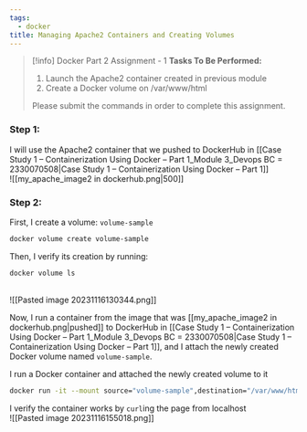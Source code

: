 ```yaml
---
tags:
  - docker
title: Managing Apache2 Containers and Creating Volumes
---
```

<!--
🚀 **Deepening Docker Expertise: Volume Management and Advanced Container Deployment!** I recently accomplished an exciting assignment in my DevOps course focused on Docker volume management. The project involved launching an Apache2 container from a previously created image and creating a Docker volume to manage web content. This exercise allowed me to explore Docker's volume capabilities, enhancing my skills in persistent data management within containers. The task underscored the importance of efficient container storage solutions in maintaining and scaling web applications.

#Docker #DevOps #Containerization #VolumeManagement #DataPersistence #ProfessionalDevelopment
-->

> [!info] Docker Part 2 Assignment - 1
> **Tasks To Be Performed:** 
> 1. Launch the Apache2 container created in previous module 
> 2. Create a Docker volume on /var/www/html 
>  
> Please submit the commands in order to complete this assignment. 


### Step 1:
I will use the Apache2 container that we pushed to DockerHub in [[Case Study 1 – Containerization Using Docker – Part 1_Module 3_Devops BC = 2330070508|Case Study 1 – Containerization Using Docker – Part 1]]
<br>![[my_apache_image2 in dockerhub.png|500]]

### Step 2:


First, I create a volume: `volume-sample`
```bash
docker volume create volume-sample
```

Then, I verify its creation by running:
```
docker volume ls
```

<br>![[Pasted image 20231116130344.png]]

Now, I run a container from the image that was [[my_apache_image2 in dockerhub.png|pushed]] to DockerHub in [[Case Study 1 – Containerization Using Docker – Part 1_Module 3_Devops BC = 2330070508|Case Study 1 – Containerization Using Docker – Part 1]], and I attach the newly created Docker volume named `volume-sample`.



I run a Docker container and attached the newly created volume to it
```bash
docker run -it --mount source="volume-sample",destination="/var/www/html" -p 8080:80 -d hectorproko/my_docker_image:my_apache_image2
```


<!--
Big messup here, see like you attached a wrong volume, that i dont think even existed in your environemnt it was from the lesson
<br>![[Pasted image 20231116155033.png]]
-->
I verify the container works by `curl`ing the page from localhost
<br>![[Pasted image 20231116155018.png]]



